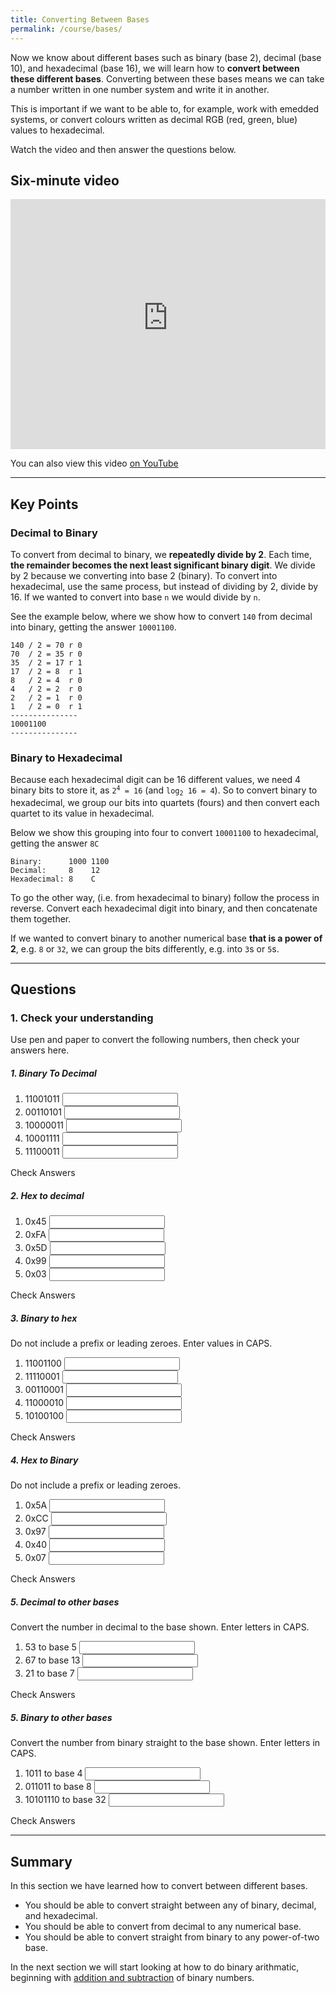 ```yaml
---
title: Converting Between Bases
permalink: /course/bases/
---
```


Now we know about different bases such as binary (base 2), decimal (base 10), and hexadecimal (base 16), we will learn how to **convert between these different bases**. Converting between these bases means we can take a number written in one number system and write it in another.

This is important if we want to be able to, for example, work with emedded systems, or convert colours written as decimal RGB (red, green, blue) values to hexadecimal.

Watch the video and then answer the questions below.

## Six-minute video

<iframe width="100%" height="400px" src="https://www.youtube-nocookie.com/embed/gUZPNPjQKB4" frameborder="0" allow="accelerometer; autoplay; clipboard-write; encrypted-media; gyroscope; picture-in-picture" allowfullscreen></iframe>

You can also view this video [on YouTube](https://youtu.be/gUZPNPjQKB4)

---

## Key Points

### Decimal to Binary

To convert from decimal to binary, we **repeatedly divide by 2**. Each time, **the remainder becomes the next least significant binary digit**. We divide by 2 because we converting into base 2 (binary). To convert into hexadecimal, use the same process, but instead of dividing by 2, divide by 16. If we wanted to convert into base `n` we would divide by `n`.

See the example below, where we show how to convert `140` from decimal into binary, getting the answer `10001100`.

    140 / 2 = 70 r 0
    70  / 2 = 35 r 0
    35  / 2 = 17 r 1
    17  / 2 = 8  r 1
    8   / 2 = 4  r 0
    4   / 2 = 2  r 0
    2   / 2 = 1  r 0
    1   / 2 = 0  r 1
    ---------------
    10001100
    ---------------


### Binary to Hexadecimal

Because each hexadecimal digit can be 16 different values, we need 4 binary bits to store it, as <code>2<sup>4</sup> = 16</code> (and <code>log<sub>2</sub> 16 = 4</code>). So to convert binary to hexadecimal, we group our bits into quartets (fours) and then convert each quartet to its value in hexadecimal.

Below we show this grouping into four to convert `10001100` to hexadecimal, getting the answer `8C`

    Binary:      1000 1100
    Decimal:     8    12
    Hexadecimal: 8    C

To go the other way, (i.e. from hexadecimal to binary) follow the process in reverse. Convert each hexadecimal digit into binary, and then concatenate them together.

If we wanted to convert binary to another numerical base **that is a power of 2**, e.g. `8` or `32`, we can group the bits differently, e.g. into `3`s or `5`s.

---

## Questions

### 1. Check your understanding

Use pen and paper to convert the following numbers, then check your answers here.

##### 1. Binary To Decimal
1. <label for ="q11">11001011</label> <input type="text" id="q11" data-answer="203" /> <span id="q11c" style="display:inline-block"></span>
2. <label for ="q12">00110101</label> <input type="text" id="q12" data-answer="53" /> <span id="q12c" style="display:inline-block"></span>
3. <label for ="q13">10000011</label> <input type="text" id="q13" data-answer="131" /> <span id="q13c" style="display:inline-block"></span>
4. <label for ="q14">10001111</label> <input type="text" id="q14" data-answer="143" /> <span id="q14c" style="display:inline-block"></span>
5. <label for ="q15">11100011</label> <input type="text" id="q15" data-answer="227" /> <span id="q15c" style="display:inline-block"></span>

<a class="btn btn-primary" type="submit" onClick="checkAnswers('q1')">Check Answers</a>
<script src="/assets/js/check.js"></script>

##### 2. Hex to decimal
1. <label for ="q21">0x45</label> <input type="text" id="q21" data-answer="69"  /> <span id="q21c" style="display:inline-block"></span>
2. <label for ="q22">0xFA</label> <input type="text" id="q22" data-answer="250"  /> <span id="q22c" style="display:inline-block"></span>
3. <label for ="q23">0x5D</label> <input type="text" id="q23" data-answer="93"  /> <span id="q23c" style="display:inline-block"></span>
4. <label for ="q24">0x99</label> <input type="text" id="q24" data-answer="153"  /> <span id="q24c" style="display:inline-block"></span>
5. <label for ="q25">0x03</label> <input type="text" id="q25" data-answer="3"  /> <span id="q25c" style="display:inline-block"></span>

<a class="btn btn-primary" type="submit" onClick="checkAnswers('q2')">Check Answers</a>


##### 3. Binary to hex

Do not include a prefix or leading zeroes. Enter values in CAPS.

1. <label for ="q31">11001100</label> <input type="text" id="q31" data-answer="CC"  /> <span id="q31c" style="display:inline-block"></span>
2. <label for ="q32">11110001</label> <input type="text" id="q32" data-answer="F1"  /> <span id="q32c" style="display:inline-block"></span>
3. <label for ="q33">00110001</label> <input type="text" id="q33" data-answer="31"  /> <span id="q33c" style="display:inline-block"></span>
4. <label for ="q34">11000010</label> <input type="text" id="q34" data-answer="C2"  /> <span id="q34c" style="display:inline-block"></span>
5. <label for ="q35">10100100</label> <input type="text" id="q35" data-answer="A4"  /> <span id="q35c" style="display:inline-block"></span>

<a class="btn btn-primary" type="submit" onClick="checkAnswers('q3')">Check Answers</a>


##### 4. Hex to Binary

Do not include a prefix or leading zeroes.

1. <label for ="q41">0x5A</label> <input type="text" id="q41" data-answer="1011010"  /> <span id="q41c" style="display:inline-block"></span>
2. <label for ="q42">0xCC</label> <input type="text" id="q42" data-answer="11001100"  /> <span id="q42c" style="display:inline-block"></span>
3. <label for ="q43">0x97</label> <input type="text" id="q43" data-answer="10010111"  /> <span id="q43c" style="display:inline-block"></span>
4. <label for ="q44">0x40</label> <input type="text" id="q44" data-answer="1000000"  /> <span id="q44c" style="display:inline-block"></span>
5. <label for ="q45">0x07</label> <input type="text" id="q45" data-answer="111"  /> <span id="q45c" style="display:inline-block"></span>

<a class="btn btn-primary" type="submit" onClick="checkAnswers('q4')">Check Answers</a>

##### 5. Decimal to other bases

Convert the number in decimal to the base shown. Enter letters in CAPS.

1. <label for ="q51">53 to base 5</label> <input type="text" id="q51" data-answer="203"  /> <span id="q51c" style="display:inline-block"></span>
2. <label for ="q52">67 to base 13</label> <input type="text" id="q52" data-answer="5B"  /> <span id="q52c" style="display:inline-block"></span>
3. <label for ="q53">21 to base 7</label> <input type="text" id="q53" data-answer="30"  /> <span id="q53c" style="display:inline-block"></span>

<a class="btn btn-primary" type="submit" onClick="checkAnswers('q5')">Check Answers</a>


##### 5. Binary to other bases

Convert the number from binary straight to the base shown. Enter letters in CAPS.

1. <label for ="q61">1011 to base 4</label> <input type="text" id="q61" data-answer="23"  /> <span id="q61c" style="display:inline-block"></span>
2. <label for ="q62">011011 to base 8</label> <input type="text" id="q62" data-answer="33"  /> <span id="q62c" style="display:inline-block"></span>
3. <label for ="q63">10101110 to base 32</label> <input type="text" id="q63" data-answer="5E"  /> <span id="q63c" style="display:inline-block"></span>

<a class="btn btn-primary" type="submit" onClick="checkAnswers('q6')">Check Answers</a>


---

## Summary

In this section we have learned how to convert between different bases.

* You should be able to convert straight between any of binary, decimal, and hexadecimal.
* You should be able to convert from decimal to any numerical base.
* You should be able to convert straight from binary to any power-of-two base.

In the next section we will start looking at how to do binary arithmatic, beginning with [addition and subtraction](../binary-addition/) of binary numbers.